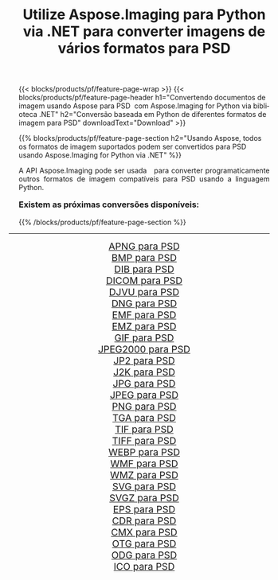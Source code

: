 ﻿---
title: Utilize Aspose.Imaging para Python via .NET para converter imagens de vários formatos para PSD 
weight: 3920
url: /pt/python-net/conversion/to/psd/ 
lang: pt
langdirlevel: 2
locales: zh-hans,ja,it,ru,de,es,fr,nl,id,lt,pl,pt,vi,tr,ko,zh-hant,ar,hi,th,sv,cs,uk,he
description: Você pode usar Aspose.Imaging para Python via biblioteca .NET para converter de uma variedade de formatos para PSD
---

{{< blocks/products/pf/feature-page-wrap >}}
{{< blocks/products/pf/feature-page-header h1="Convertendo documentos de imagem usando Aspose para PSD  com Aspose.Imaging for Python via biblioteca .NET" h2="Conversão baseada em Python de diferentes formatos de imagem para PSD" downloadText="Download" >}}


{{% blocks/products/pf/feature-page-section  h2="Usando Aspose, todos os formatos de imagem suportados podem ser convertidos para PSD usando Aspose.Imaging for Python via .NET" %}}
<p align=justify>A API Aspose.Imaging pode ser usada   para converter programaticamente outros formatos de imagem compatíveis para PSD usando a linguagem Python.</p>
<h3 style="margin-top:16px;">
Existem as próximas conversões disponíveis:
</h3>
{{% /blocks/products/pf/feature-page-section %}}
<div class="container-fluid productfamilypage bg-gray">
    <div class="convertypes bg-gray agp-content section">
        <div class="container">
		<hr style="margin-left:-20px;"/>
		<div class="row other-converters" style="gap: 10px;font-size: 19px;text-align:center;">
		    <div class='col-md-3 other-converter remove-lp remove-rp'><a href="/imaging/pt/python-net/conversion/apng-to-psd/" style="padding:15px;">APNG para PSD</a></div>
<div class='col-md-3 other-converter remove-lp remove-rp'><a href="/imaging/pt/python-net/conversion/bmp-to-psd/" style="padding:15px;">BMP para PSD</a></div>
<div class='col-md-3 other-converter remove-lp remove-rp'><a href="/imaging/pt/python-net/conversion/dib-to-psd/" style="padding:15px;">DIB para PSD</a></div>
<div class='col-md-3 other-converter remove-lp remove-rp'><a href="/imaging/pt/python-net/conversion/dicom-to-psd/" style="padding:15px;">DICOM para PSD</a></div>
<div class='col-md-3 other-converter remove-lp remove-rp'><a href="/imaging/pt/python-net/conversion/djvu-to-psd/" style="padding:15px;">DJVU para PSD</a></div>
<div class='col-md-3 other-converter remove-lp remove-rp'><a href="/imaging/pt/python-net/conversion/dng-to-psd/" style="padding:15px;">DNG para PSD</a></div>
<div class='col-md-3 other-converter remove-lp remove-rp'><a href="/imaging/pt/python-net/conversion/emf-to-psd/" style="padding:15px;">EMF para PSD</a></div>
<div class='col-md-3 other-converter remove-lp remove-rp'><a href="/imaging/pt/python-net/conversion/emz-to-psd/" style="padding:15px;">EMZ para PSD</a></div>
<div class='col-md-3 other-converter remove-lp remove-rp'><a href="/imaging/pt/python-net/conversion/gif-to-psd/" style="padding:15px;">GIF para PSD</a></div>
<div class='col-md-3 other-converter remove-lp remove-rp'><a href="/imaging/pt/python-net/conversion/jpeg2000-to-psd/" style="padding:15px;">JPEG2000 para PSD</a></div>
<div class='col-md-3 other-converter remove-lp remove-rp'><a href="/imaging/pt/python-net/conversion/jp2-to-psd/" style="padding:15px;">JP2 para PSD</a></div>
<div class='col-md-3 other-converter remove-lp remove-rp'><a href="/imaging/pt/python-net/conversion/j2k-to-psd/" style="padding:15px;">J2K para PSD</a></div>
<div class='col-md-3 other-converter remove-lp remove-rp'><a href="/imaging/pt/python-net/conversion/jpg-to-psd/" style="padding:15px;">JPG para PSD</a></div>
<div class='col-md-3 other-converter remove-lp remove-rp'><a href="/imaging/pt/python-net/conversion/jpeg-to-psd/" style="padding:15px;">JPEG para PSD</a></div>
<div class='col-md-3 other-converter remove-lp remove-rp'><a href="/imaging/pt/python-net/conversion/png-to-psd/" style="padding:15px;">PNG para PSD</a></div>
<div class='col-md-3 other-converter remove-lp remove-rp'><a href="/imaging/pt/python-net/conversion/tga-to-psd/" style="padding:15px;">TGA para PSD</a></div>
<div class='col-md-3 other-converter remove-lp remove-rp'><a href="/imaging/pt/python-net/conversion/tif-to-psd/" style="padding:15px;">TIF para PSD</a></div>
<div class='col-md-3 other-converter remove-lp remove-rp'><a href="/imaging/pt/python-net/conversion/tiff-to-psd/" style="padding:15px;">TIFF para PSD</a></div>
<div class='col-md-3 other-converter remove-lp remove-rp'><a href="/imaging/pt/python-net/conversion/webp-to-psd/" style="padding:15px;">WEBP para PSD</a></div>
<div class='col-md-3 other-converter remove-lp remove-rp'><a href="/imaging/pt/python-net/conversion/wmf-to-psd/" style="padding:15px;">WMF para PSD</a></div>
<div class='col-md-3 other-converter remove-lp remove-rp'><a href="/imaging/pt/python-net/conversion/wmz-to-psd/" style="padding:15px;">WMZ para PSD</a></div>
<div class='col-md-3 other-converter remove-lp remove-rp'><a href="/imaging/pt/python-net/conversion/svg-to-psd/" style="padding:15px;">SVG para PSD</a></div>
<div class='col-md-3 other-converter remove-lp remove-rp'><a href="/imaging/pt/python-net/conversion/svgz-to-psd/" style="padding:15px;">SVGZ para PSD</a></div>
<div class='col-md-3 other-converter remove-lp remove-rp'><a href="/imaging/pt/python-net/conversion/eps-to-psd/" style="padding:15px;">EPS para PSD</a></div>
<div class='col-md-3 other-converter remove-lp remove-rp'><a href="/imaging/pt/python-net/conversion/cdr-to-psd/" style="padding:15px;">CDR para PSD</a></div>
<div class='col-md-3 other-converter remove-lp remove-rp'><a href="/imaging/pt/python-net/conversion/cmx-to-psd/" style="padding:15px;">CMX para PSD</a></div>
<div class='col-md-3 other-converter remove-lp remove-rp'><a href="/imaging/pt/python-net/conversion/otg-to-psd/" style="padding:15px;">OTG para PSD</a></div>
<div class='col-md-3 other-converter remove-lp remove-rp'><a href="/imaging/pt/python-net/conversion/odg-to-psd/" style="padding:15px;">ODG para PSD</a></div>
<div class='col-md-3 other-converter remove-lp remove-rp'><a href="/imaging/pt/python-net/conversion/ico-to-psd/" style="padding:15px;">ICO para PSD</a></div>
                </div>
        </div>
    </div>
</div>
<br/>

